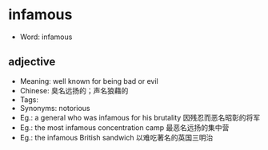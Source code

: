 # infamous

- Word: infamous

## adjective

- Meaning: well known for being bad or evil
- Chinese: 臭名远扬的；声名狼藉的
- Tags: 
- Synonyms: notorious
- Eg.: a general who was infamous for his brutality 因残忍而恶名昭彰的将军
- Eg.: the most infamous concentration camp 最恶名远扬的集中营
- Eg.: the infamous British sandwich 以难吃著名的英国三明治

